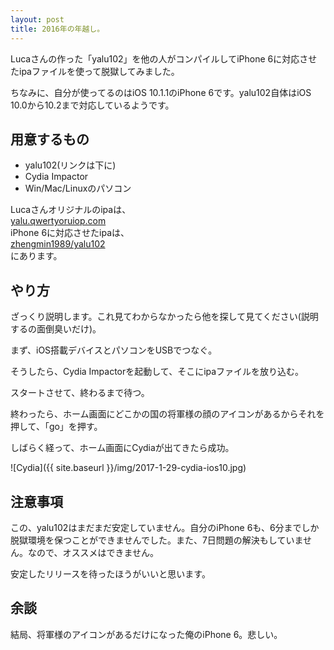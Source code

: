 ```yaml
---
layout: post
title: 2016年の年越し。
---
```


Lucaさんの作った「yalu102」を他の人がコンパイルしてiPhone 6に対応させたipaファイルを使って脱獄してみました。

ちなみに、自分が使ってるのはiOS 10.1.1のiPhone 6です。yalu102自体はiOS 10.0から10.2まで対応しているようです。

## 用意するもの

* yalu102(リンクは下に)
* Cydia Impactor
* Win/Mac/Linuxのパソコン

Lucaさんオリジナルのipaは、  
[yalu.qwertyoruiop.com](//yalu.qwertyoruiop.com/)  
iPhone 6に対応させたipaは、  
[zhengmin1989/yalu102](//github.com/zhengmin1989/yalu102)  
にあります。

## やり方
ざっくり説明します。これ見てわからなかったら他を探して見てください(説明するの面倒臭いだけ)。

まず、iOS搭載デバイスとパソコンをUSBでつなぐ。

そうしたら、Cydia Impactorを起動して、そこにipaファイルを放り込む。

スタートさせて、終わるまで待つ。

終わったら、ホーム画面にどこかの国の将軍様の顔のアイコンがあるからそれを押して、「go」を押す。

しばらく経って、ホーム画面にCydiaが出てきたら成功。

![Cydia]({{ site.baseurl }}/img/2017-1-29-cydia-ios10.jpg)

## 注意事項
この、yalu102はまだまだ安定していません。自分のiPhone 6も、6分までしか脱獄環境を保つことができませんでした。また、7日問題の解決もしていません。なので、オススメはできません。

安定したリリースを待ったほうがいいと思います。

## 余談
結局、将軍様のアイコンがあるだけになった俺のiPhone 6。悲しい。